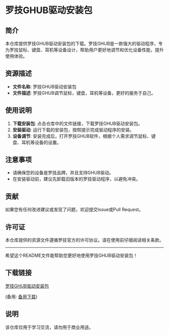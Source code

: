 # 罗技GHUB驱动安装包

## 简介

本仓库提供罗技GHUB驱动安装包的下载。罗技GHUB是一款强大的驱动程序，专为罗技鼠标、键盘、耳机等设备设计，帮助用户更好地调节和优化设备性能，提升使用体验。

## 资源描述

- **文件名称**: 罗技GHUB驱动安装包
- **文件描述**: 罗技GHUB调节鼠标，键盘，耳机等设备，更好的服务于自己。

## 使用说明

1. **下载安装包**: 点击仓库中的文件链接，下载罗技GHUB驱动安装包。
2. **安装驱动**: 运行下载的安装包，按照提示完成驱动程序的安装。
3. **设备调节**: 安装完成后，打开罗技GHUB软件，根据个人需求调节鼠标、键盘、耳机等设备的设置。

## 注意事项

- 请确保您的设备是罗技品牌，并且支持GHUB驱动。
- 在安装驱动前，建议先卸载旧版本的罗技驱动程序，以避免冲突。

## 贡献

如果您有任何改进建议或发现了问题，欢迎提交Issue或Pull Request。

## 许可证

本仓库提供的资源文件遵循罗技官方的许可协议。请在使用前仔细阅读相关条款。

---

希望这个README文件能帮助您更好地使用罗技GHUB驱动安装包！

## 下载链接
[罗技GHUB驱动安装包](https://pan.quark.cn/s/62f58535d862) 

(备用: [备用下载](https://pan.baidu.com/s/11LRPp-u9fVIoEl3pQ834Lw?pwd=1234))

## 说明

该仓库仅用于学习交流，请勿用于商业用途。
